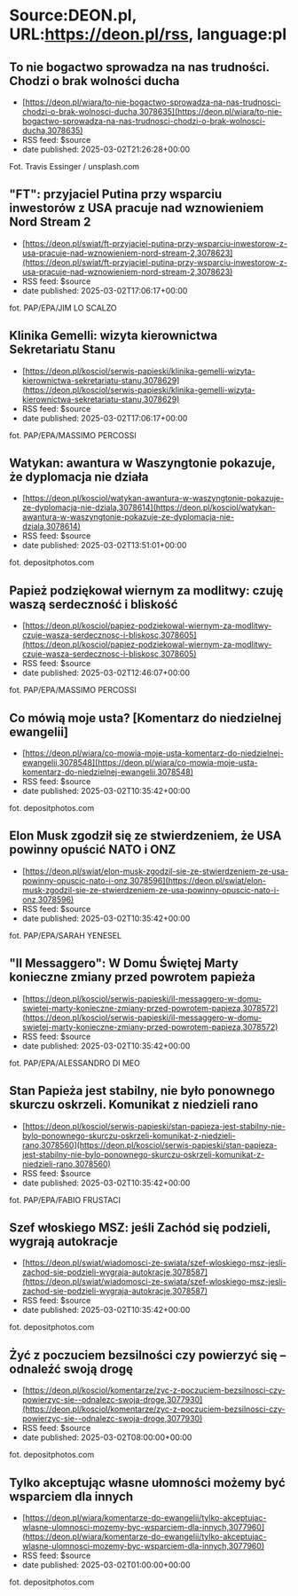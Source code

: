 # Source:DEON.pl, URL:https://deon.pl/rss, language:pl

## To nie bogactwo sprowadza na nas trudności. Chodzi o brak wolności ducha
 - [https://deon.pl/wiara/to-nie-bogactwo-sprowadza-na-nas-trudnosci-chodzi-o-brak-wolnosci-ducha,3078635](https://deon.pl/wiara/to-nie-bogactwo-sprowadza-na-nas-trudnosci-chodzi-o-brak-wolnosci-ducha,3078635)
 - RSS feed: $source
 - date published: 2025-03-02T21:26:28+00:00

Fot. Travis Essinger / unsplash.com

## "FT": przyjaciel Putina przy wsparciu inwestorów z USA pracuje nad wznowieniem Nord Stream 2
 - [https://deon.pl/swiat/ft-przyjaciel-putina-przy-wsparciu-inwestorow-z-usa-pracuje-nad-wznowieniem-nord-stream-2,3078623](https://deon.pl/swiat/ft-przyjaciel-putina-przy-wsparciu-inwestorow-z-usa-pracuje-nad-wznowieniem-nord-stream-2,3078623)
 - RSS feed: $source
 - date published: 2025-03-02T17:06:17+00:00

fot. PAP/EPA/JIM LO SCALZO

## Klinika Gemelli: wizyta kierownictwa Sekretariatu Stanu
 - [https://deon.pl/kosciol/serwis-papieski/klinika-gemelli-wizyta-kierownictwa-sekretariatu-stanu,3078629](https://deon.pl/kosciol/serwis-papieski/klinika-gemelli-wizyta-kierownictwa-sekretariatu-stanu,3078629)
 - RSS feed: $source
 - date published: 2025-03-02T17:06:17+00:00

fot. PAP/EPA/MASSIMO PERCOSSI

## Watykan: awantura w Waszyngtonie pokazuje, że dyplomacja nie działa
 - [https://deon.pl/kosciol/watykan-awantura-w-waszyngtonie-pokazuje-ze-dyplomacja-nie-dziala,3078614](https://deon.pl/kosciol/watykan-awantura-w-waszyngtonie-pokazuje-ze-dyplomacja-nie-dziala,3078614)
 - RSS feed: $source
 - date published: 2025-03-02T13:51:01+00:00

fot. depositphotos.com

## Papież podziękował wiernym za modlitwy: czuję waszą serdeczność i bliskość
 - [https://deon.pl/kosciol/papiez-podziekowal-wiernym-za-modlitwy-czuje-wasza-serdecznosc-i-bliskosc,3078605](https://deon.pl/kosciol/papiez-podziekowal-wiernym-za-modlitwy-czuje-wasza-serdecznosc-i-bliskosc,3078605)
 - RSS feed: $source
 - date published: 2025-03-02T12:46:07+00:00

fot. PAP/EPA/MASSIMO PERCOSSI

## Co mówią moje usta? [Komentarz do niedzielnej ewangelii]
 - [https://deon.pl/wiara/co-mowia-moje-usta-komentarz-do-niedzielnej-ewangelii,3078548](https://deon.pl/wiara/co-mowia-moje-usta-komentarz-do-niedzielnej-ewangelii,3078548)
 - RSS feed: $source
 - date published: 2025-03-02T10:35:42+00:00

fot. depositphotos.com

## Elon Musk zgodził się ze stwierdzeniem, że USA powinny opuścić NATO i ONZ
 - [https://deon.pl/swiat/elon-musk-zgodzil-sie-ze-stwierdzeniem-ze-usa-powinny-opuscic-nato-i-onz,3078596](https://deon.pl/swiat/elon-musk-zgodzil-sie-ze-stwierdzeniem-ze-usa-powinny-opuscic-nato-i-onz,3078596)
 - RSS feed: $source
 - date published: 2025-03-02T10:35:42+00:00

fot. PAP/EPA/SARAH YENESEL

## "Il Messaggero": W Domu Świętej Marty konieczne zmiany przed powrotem papieża
 - [https://deon.pl/kosciol/serwis-papieski/il-messaggero-w-domu-swietej-marty-konieczne-zmiany-przed-powrotem-papieza,3078572](https://deon.pl/kosciol/serwis-papieski/il-messaggero-w-domu-swietej-marty-konieczne-zmiany-przed-powrotem-papieza,3078572)
 - RSS feed: $source
 - date published: 2025-03-02T10:35:42+00:00

fot. PAP/EPA/ALESSANDRO DI MEO

## Stan Papieża jest stabilny, nie było ponownego skurczu oskrzeli. Komunikat z niedzieli rano
 - [https://deon.pl/kosciol/serwis-papieski/stan-papieza-jest-stabilny-nie-bylo-ponownego-skurczu-oskrzeli-komunikat-z-niedzieli-rano,3078560](https://deon.pl/kosciol/serwis-papieski/stan-papieza-jest-stabilny-nie-bylo-ponownego-skurczu-oskrzeli-komunikat-z-niedzieli-rano,3078560)
 - RSS feed: $source
 - date published: 2025-03-02T10:35:42+00:00

fot. PAP/EPA/FABIO FRUSTACI

## Szef włoskiego MSZ: jeśli Zachód się podzieli, wygrają autokracje
 - [https://deon.pl/swiat/wiadomosci-ze-swiata/szef-wloskiego-msz-jesli-zachod-sie-podzieli-wygraja-autokracje,3078587](https://deon.pl/swiat/wiadomosci-ze-swiata/szef-wloskiego-msz-jesli-zachod-sie-podzieli-wygraja-autokracje,3078587)
 - RSS feed: $source
 - date published: 2025-03-02T10:35:42+00:00

fot. depositphotos.com

## Żyć z poczuciem bezsilności czy powierzyć się – odnaleźć swoją drogę
 - [https://deon.pl/kosciol/komentarze/zyc-z-poczuciem-bezsilnosci-czy-powierzyc-sie--odnalezc-swoja-droge,3077930](https://deon.pl/kosciol/komentarze/zyc-z-poczuciem-bezsilnosci-czy-powierzyc-sie--odnalezc-swoja-droge,3077930)
 - RSS feed: $source
 - date published: 2025-03-02T08:00:00+00:00

fot. depositphotos.com

## Tylko akceptując własne ułomności możemy być wsparciem dla innych
 - [https://deon.pl/wiara/komentarze-do-ewangelii/tylko-akceptujac-wlasne-ulomnosci-mozemy-byc-wsparciem-dla-innych,3077960](https://deon.pl/wiara/komentarze-do-ewangelii/tylko-akceptujac-wlasne-ulomnosci-mozemy-byc-wsparciem-dla-innych,3077960)
 - RSS feed: $source
 - date published: 2025-03-02T01:00:00+00:00

fot. depositphotos.com

